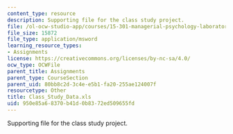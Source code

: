 ```yaml
---
content_type: resource
description: Supporting file for the class study project.
file: /ol-ocw-studio-app/courses/15-301-managerial-psychology-laboratory-fall-2004/950e85a68370b41d0b8372ed509655fd_Class_Study_Data.xls
file_size: 15872
file_type: application/msword
learning_resource_types:
- Assignments
license: https://creativecommons.org/licenses/by-nc-sa/4.0/
ocw_type: OCWFile
parent_title: Assignments
parent_type: CourseSection
parent_uid: 80bb8c2d-3c4e-e5b1-fa20-255ae124007f
resourcetype: Other
title: Class_Study_Data.xls
uid: 950e85a6-8370-b41d-0b83-72ed509655fd
---
```

Supporting file for the class study project.